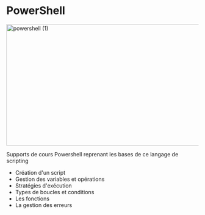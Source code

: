 # PowerShell

<img width="952" height="318" alt="powershell (1)" src="https://github.com/user-attachments/assets/0065bd06-730d-46c4-a1e1-581fa55d9e6a" />



Supports de cours Powershell reprenant les bases de ce langage de scripting

-  Création d'un script
-  Gestion des variables et opérations
-  Stratégies d'exécution
-  Types de boucles et conditions
-  Les fonctions
-  La gestion des erreurs 

